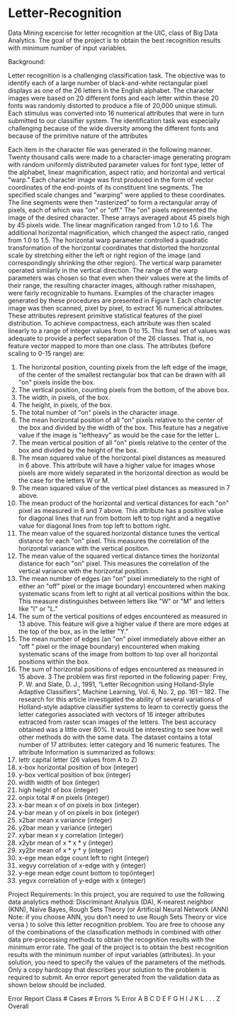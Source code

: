 # Letter-Recognition
Data Mining excercise for letter recognition at the UIC, class of Big Data Analytics. The goal of the project is to obtain the best recognition results with minimum number of input variables.

Background:

Letter recognition is a challenging classification task. The objective was to identify each of a large number of black-and-white rectangular pixel displays as one of the 26 letters in the English alphabet. The character images were based on 20 different fonts and each letter within these 20 fonts was randomly distorted to produce a file of 20,000 unique stimuli. Each stimulus was converted into 16 numerical attributes that were in turn submitted to our classifier system. The identification task was especially challenging because of the wide diversity among the different fonts and because of the primitive nature of the attributes

Each item in the character file was generated in the following manner. Twenty thousand calls were made to a character-image generating program with random uniformly distributed parameter values for font type, letter of the alphabet, linear magnification, aspect ratio, and horizontal and vertical "warp." Each character image was first produced in the form of vector coordinates of the end-points of its constituent line segments. The specified scale changes and "warping" were applied to these coordinates. The line segments were then "rasterized" to form a rectangular array of pixels, each of which was "on" or "off." The "on" pixels represented the image of the desired character. These arrays averaged about 45 pixels high by 45 pixels wide.
The linear magnification ranged from 1.0 to 1.6. The additional horizontal magnification, which changed the aspect ratio, ranged from 1.0 to 1.5. The horizontal warp parameter controlled a quadratic transformation of the horizontal coordinates that distorted the horizontal scale by stretching either the left or right region of the image (and correspondingly shrinking the other region). The vertical warp parameter operated similarly in the vertical direction. The range of the warp parameters was chosen so that even when their values were at the limits of their range, the resulting character images, although rather misshapen, were fairly recognizable to humans.
Examples of the character images generated by these procedures are presented in Figure 1. Each character image was then scanned, pixel by pixel, to extract 16 numerical attributes. These attributes represent primitive statistical features of the pixel distribution. To achieve compactness, each attribute was then scaled linearly to a range of integer values from 0 to 15. This final set of values was adequate to provide a perfect separation of the 26 classes. That is, no feature vector mapped to more than one class. The attributes (before scaling to 0-15 range) are:
1. The horizontal position, counting pixels from the left edge of the image, of the center of the smallest rectangular box that can be drawn with all "on" pixels inside the box.
2. The vertical position, counting pixels from the bottom, of the above box.
3. The width, in pixels, of the box.
4. The height, in pixels, of the box.
5. The total number of "on" pixels in the character image.
6. The mean horizontal position of all "on" pixels relative to the center of the box and divided by the width of the box. This feature has a negative value if the image is "leftheavy" as would be the case for the letter L.
7. The mean vertical position of all "on" pixels relative to the center of the box and divided by the height of the box.
8. The mean squared value of the horizontal pixel distances as measured in 6 above. This attribute will have a higher value for images whose pixels are more widely separated in the horizontal direction as would be the case for the letters W or M.
9. The mean squared value of the vertical pixel distances as measured in 7 above.
10. The mean product of the horizontal and vertical distances for each "on" pixel as measured in 6 and 7 above. This attribute has a positive value for diagonal lines that run from bottom left to top right and a negative value for diagonal lines from top left to bottom right.
11. The mean value of the squared horizontal distance tunes the vertical distance for each "on" pixel. This measures the correlation of the horizontal variance with the vertical position.
12. The mean value of the squared vertical distance times the horizontal distance for each "on" pixel. This measures the correlation of the vertical variance with the horizontal position.
13. The mean number of edges (an "on" pixel immediately to the right of either an "off" pixel or the image boundary) encountered when making systematic scans from left to right at all vertical positions within the box. This measure distinguishes between letters like "W" or "M" and letters like "I" or "L."
14. The sum of the vertical positions of edges encountered as measured in 13 above. This feature will give a higher value if there are more edges at the top of the box, as in the letter "Y."
15. The mean number of edges (an "on" pixel immediately above either an "off " pixel or the image boundary) encountered when making systematic scans of the image from bottom to top over all horizontal positions within the box.
16. The sum of horizontal positions of edges encountered as measured in 15 above.
3
The problem was first reported in the following paper:
Frey, P. W. and Slate, D. J., 1991, “Letter Recognition using Holland-Style Adaptive Classifiers”, Machine Learning, Vol. 6, No. 2, pp. 161 – 182.
The research for this article investigated the ability of several variations of Holland-style adaptive classifier systems to learn to correctly guess the letter categories associated with vectors of 16 integer attributes extracted from raster scan images of the letters. The best accuracy obtained was a little over 80%. It would be interesting to see how well other methods do with the same data.
The dataset contains a total number of 17 attributes: letter category and 16 numeric features. The attribute Information is summarized as follows:
1. lettr capital letter (26 values from A to Z)
2. x-box horizontal position of box (integer)
3. y-box vertical position of box (integer)
4. width width of box (integer)
5. high height of box (integer)
6. onpix total # on pixels (integer)
7. x-bar mean x of on pixels in box (integer)
8. y-bar mean y of on pixels in box (integer)
9. x2bar mean x variance (integer)
10. y2bar mean y variance (integer)
11. xybar mean x y correlation (integer)
12. x2ybr mean of x * x * y (integer)
13. xy2br mean of x * y * y (integer)
14. x-ege mean edge count left to right (integer)
15. xegvy correlation of x-edge with y (integer)
16. y-ege mean edge count bottom to top(integer)
17. yegvx correlation of y-edge with x (integer)


Project Requirements:
In this project, you are required to use the following data analytics method: Discriminant Analysis (DA), K-nearest neighbor (KNN), Naïve Bayes, Rough Sets Theory (or Artificial Neural Network (ANN) Note: if you choose ANN, you don’t need to use Rough Sets Theory or vice versa ) to solve this letter recognition problem. You are free to choose any of the combinations of the classification methods in combined with other data pre-processing methods to obtain the recognition results with the minimum error rate. The goal of the project is to obtain the best recognition results with the minimum number of input variables (attributes). In your solution, you need to specify the values of the parameters of the methods. Only a copy hardcopy that describes your solution to the problem is required to submit.
An error report generated from the validation data as shown below should be included.

Error Report Class # Cases # Errors % Error A
B
C
D
E
F
G
H
I
J
K
L
.
.
.
Z
Overall
